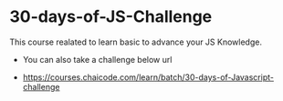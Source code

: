 # 30-days-of-JS-Challenge
This course realated to learn basic to advance your JS Knowledge.

- You can also take a challenge below url

- https://courses.chaicode.com/learn/batch/30-days-of-Javascript-challenge